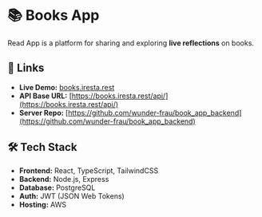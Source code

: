 # 📚 Books App

Read App is a platform for sharing and exploring **live reflections** on books.

## 🔗 Links

- **Live Demo:** [books.iresta.rest](https://books.iresta.rest)
- **API Base URL:** [https://books.iresta.rest/api/](https://books.iresta.rest/api/)
- **Server Repo:** [https://github.com/wunder-frau/book_app_backend](https://github.com/wunder-frau/book_app_backend)

## 🛠️ Tech Stack

- **Frontend:** React, TypeScript, TailwindCSS
- **Backend:** Node.js, Express
- **Database:** PostgreSQL
- **Auth:** JWT (JSON Web Tokens)
- **Hosting:** AWS
